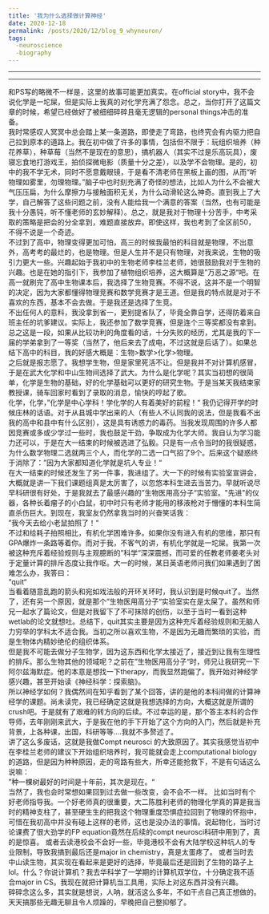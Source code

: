 ```yaml
---
title: '我为什么选择做计算神经'
date: 2020-12-18
permalink: /posts/2020/12/blog_9_whyneuron/
tags:
  -neuroscience
  -biography
---
```


---

---
和PS写的略微不一样是，这里的故事可能更加真实。在official story中，我不会说化学是一坨屎，但是实际上我真的对化学充满了怨念。总之，当你打开了这篇文章的时候，希望已经做好了被细细碎碎且毫无逻辑的personal things冲击的准备。
<br>
我时常感叹人冥冥中总会踏上某一条道路，即使走了弯路，也终究会有内驱力把自己拉到原本的道路上。我在初中做了许多的事情，包括但不限于：玩组织培养（种花养草），种草莓（当然不是现在的意思），搞机器人（其实不过是乐高玩具），废寝忘食地打游戏王，拍侦探微电影（质量十分之差），以及学不会物理。是的，初中的我不学无术，同时不愿意戴眼镜，于是看不清老师在黑板上画的图，从而“听物理如雾里，勿理物理。”脑子中也时刻充满了奇怪的想法，比如人为什么不会被大气压压扁，为什么摩擦力与接触面积无关，为什么动滑轮这么神奇。直到我上了大学，自己解答了这些问题之前，没有人能给我一个满意的答案（当然，也有可能是我十分愚钝，听不懂老师的玄妙解释）。总之，就是我对于物理十分苦手，中考采取的策略是把会的分全拿到，难题直接放弃。即使这样，我也考到了全区前50，不得不说是一个奇迹。
<br>
不过到了高中，物理变得更加可怕，高三的时候我最怕的科目就是物理，不出意外，高考考的最烂的，也是物理。但是人生并不是只有物理，对我来说，生物的吸引力更大一些。兴趣起始于我初中的生物老师李桂兰老师，她很鼓励我对于生物的兴趣。也是在她的指引下，我参加了植物组织培养，这大概算是”万恶之源“吧。在高一就刷完了高中生物课本后，我选择了生物竞赛。不得不说，这并不是一个明智的决定，因为大家都懂得物理竞赛和数学竞赛才是王道。但是我的特点就是对于不喜欢的东西，基本不会去做。于是我还是选择了生竞。
<br>
不出任何人的意料，我没拿到省一，更别提省队了，毕竟全靠自学，还得防着来自班主任的坑爹建议。实际上，我还参加了数学竞赛，但是连个三等奖都没有拿到。总之这是一段，如果从比较功利的角度看的话，十分失败的经历，尤其是我的下一届的学弟拿到了一等奖（当然了，他后来去了成电，不过这就是后话了）。如果总结下高中的科目，我的好感大概是：生物>数学>化学>物理。
<br>
之后就是报志愿了。我想学生物，但是家里死活不让。但是我并不对计算机感冒，于是在武大化学和中山生物间选择了武大。为什么是化学呢？其实当初想的很简单，化学是生物的基础，好的化学基础可以更好的研究生物。于是当某天我结束家教授课，骑车回家时看到了录取的消息，愉快的哼起了歌。
<br>
化学，化学，”化学是中心学科！学化学的人有着美好的前程！“ 我仍记得开学的时候庄林的话语。对于从县城中学出来的人（有些人不认同我的说法，但是我看不出我的高中和县中有什么区别），这是具有诱惑力的毒药。当我发现周围的许多人都因竞赛或多或少学过一些时，我也鼓足干劲，争取成为化学大师。我自认为学习能力还可以，于是在大一结束的时候被选进了弘毅。只是有一点令当时的我很疑惑，为什么数学物理二选就两三个人，而化学的二选一口气招了9个。后来这个疑惑终于消除了：”因为大家都知道化学就是坑人专业！“
<br>
在大一结束的时候还发生了另一件事，我进组了。大一下的时候有实验室宣讲会，大概就是讲一下我们课题组真是太厉害了，以忽悠本科生进去当苦力。早就听说尽早科研很有好处，于是我就去了最感兴趣的”生物医用高分子“实验室。"先进"的仪器，各种长着瘤子的小白鼠，初中时只有老师才能用的移液枪对于懵懂的本科生简直杀伤巨大。到现在，我室友仍然拿我当时的兴奋笑话我：
<br>
”我今天去给小老鼠拍照了！“
<br>
不过和给耗子拍照相比，有机化学困难许多。如果你没有进入有机的思维，那只有GPA爆炸一条路等着你。而对于我，不客气的讲，有机化学就是一坨屎。我第一次被这种充斥着经验规则与主观臆断的”科学“深深震撼，而可爱的任教老师姜老头对于定量计算的排斥态度让我作呕。大一的时候，某日英语老师问我们如果遇到了困难怎么办，我答曰：
<br>
”quit“
<br>
当看着随意乱跑的箭头和宛如戏法般的开环关环时，我认识到是时候quit了。当然了，还有另一个原因，就是那个”生物医用高分子“实验室实在是太屎了。虽然和师兄一起水了篇论文，但是对我留下了不可抹除的创伤，以至于当时一看到这种wetlab的论文就想吐。总结下，quit其实主要是因为这种充斥着经验规则和无脑人力穷举的学科太不适合我。当初之所以喜欢生物，不是因为无趣而繁琐的实验，而是生物体内精妙绝伦的组织体系。
<br>
但是我不可能去做分子生物学，因为这东西和化学太接近了，接近到让我有生理性的排斥。那么生物其他的领域呢？之前在”生物医用高分子“时，师兄让我研究一下阿尔兹海默症。他的本意是想找一下therapy，而我显然跑偏了。我开始对神经学感兴趣，甚至开始读《神经科学：探索脑》。
<br>
所以神经学如何？我偶然间在知乎看到了某个回答，讲的是他的本科间做的计算神经学的课题。尚未读完，我已经确定这就是我想选择的方向，大概这就是所谓的crush吧。于是就有了艰难的转方向的后续。不过幸运的是，那个答主本科的合作导师，去年刚刚来武大，于是我在他的手下开始了这个方向的入门，然后就是补充背景，上各种课，出国，科研等等....我就不多赘述了。
<br>
讲了这么多废话，这就是我做Compt neurosci 的大致原因了。其实我感觉当初中在李桂兰老师的建议下开始组织培养时，我可能就会走上computational biology的道路，但是因为种种原因，走的弯路有些大，所幸还能抢救下，不是有句话这么说嘛：
<br>
”种一棵树最好的时间是十年前，其次是现在。“
<br>
当然了，我也会时常想如果回到过去做一些改变，会不会不一样。
比如当时有个好老师指导我。一个好老师真的很重要，大二陈胜利老师的物理化学真的算是我当时的精神支柱了，甚至硬生生的把我这个物理重度恐惧症拉回到了物理的怀抱中，可惜在我初高中并没有碰上这样的老师，这也是没办法的事情。说起物化，当时讨论课费了很大劲学的FP equation竟然在后续的compt neurosci科研中用到了，真的是惊喜。
或者去读港校会不会好一些，毕竟港校不会有大陆学校这种坑人的专业限制，导致我搞到最后还是major in chemistry，真是太蛋疼了。
或者当时去中山读生物，其实现在看起来是更好的选择，毕竟最后还是回到了生物的路子上lol。什么？你说计算机？我去华科学了一学期的计算机双学位，十分确定我不适合major in CS。我现在就把计算机当工具用，实际上对这东西并没有兴趣。
<br>
碎碎念这么多，其实就是想说，人呐，就活这么多年，不如干点自己真正想做的。天天搞那些无趣无聊且令人烦躁的，早晚把自己整抑郁了。